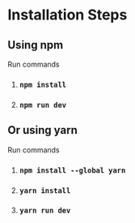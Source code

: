 # Installation Steps

## Using npm

Run commands

1. ### `npm install`

2. ### `npm run dev`


## Or using yarn

Run commands

1. ### `npm install --global yarn`

2. ### `yarn install`

3. ### `yarn run dev`
